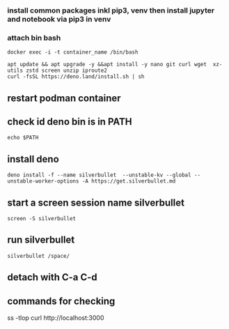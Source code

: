 ### install common packages inkl pip3, venv then install jupyter and notebook via pip3  in venv
### attach bin bash
```
docker exec -i -t container_name /bin/bash
```

```
apt update && apt upgrade -y &&apt install -y nano git curl wget  xz-utils zstd screen unzip iproute2
curl -fsSL https://deno.land/install.sh | sh
```

## restart podman container

## check id deno bin is in PATH

```
echo $PATH
```

## install deno
```
deno install -f --name silverbullet  --unstable-kv --global --unstable-worker-options -A https://get.silverbullet.md
```


## start a screen session name silverbullet
```
screen -S silverbullet
```
## run silverbullet
```
silverbullet /space/
```

## detach with C-a C-d

## commands for checking
ss -tlop
curl http://localhost:3000
